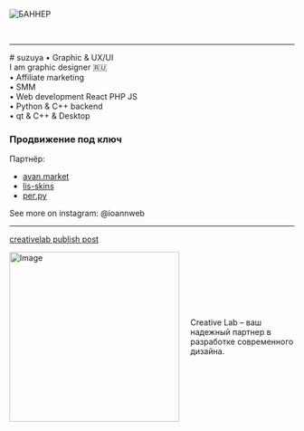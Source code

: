 ![БАННЕР](https://github.com/user-attachments/assets/64a77f73-2d14-4459-831d-03e64403a4b3)



<br/>
<hr>
# suzuya • Graphic & UX/UI
<br/>
I am graphic designer 🇷🇺<br/>  
• Affiliate marketing<br/>
• SMM<br/>
• Web development React PHP JS<br/>
• Python & C++ backend<br/>
• qt & C++ & Desktop<br/>


### Продвижение под ключ

Партнёр:
- [avan.market](https://avan.market)
- [lis-skins](https://lis-skins)
- [рег.ру](https://reg.ru)

See more on instagram: @ioannweb
<br/>
<hr>

[creativelab publish post](https://github.com/user-attachments/assets/e356565c-c084-4aa1-84f2-1817e3111e8f)

<div style="display: flex; align-items: center;">
  <img src="https://github.com/user-attachments/assets/e356565c-c084-4aa1-84f2-1817e3111e8f" alt="Image" width="300" style="margin-right: 20px;"/>
  <p>
    Creative Lab – ваш надежный партнер в разработке современного дизайна.
  </p>
</div>
